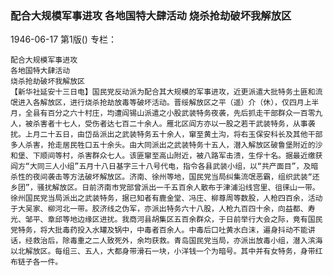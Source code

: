 ### 配合大规模军事进攻  各地国特大肆活动  烧杀抢劫破坏我解放区

1946-06-17
第1版()
专栏：

    配合大规模军事进攻
    各地国特大肆活动
    烧杀抢劫破坏我解放区
    【新华社延安十三日电】国民党反动派为配合其大规模的军事进攻，近更派遣大批特务土匪和流氓进入各解放区，进行烧杀抢劫放毒等破坏活动。晋绥解放区之平（遥）介（休），仅四月上半月，全县有百分之六十村庄，均遭阎锡山派遣之小股武装特务夜袭，先后抓走干部群众一百零九人，被杀害者十七人，受伤者达七百二十余人。雁北区阎方亦以一股之若干武装特务，从事袭扰。上月二十五日，由岱岳派出之武装特务五十余人，窜至黄土沟，将右玉保安科长及其他干部多人杀害，抢走居民牲口五十余头。由大同派出之武装特务十五人，潜入解放区破鲁堡附近的沙和堡、下顺间等村，杀害群众七人。该匪窜至高山附近，被八路军击溃，生俘十名。据最近缴获阎方“大同三人小组”五月十八日基字三十八号代电，指令各县武装小组，以“共产面目”，及暗杀性的夜间袭击等方法破坏解放区。济南、徐州等地，国民党当局纠集流氓恶霸，组织武装“还乡团”，骚扰解放区。日前济南市党部曾派出一千五百余人散布于津浦沿线宫里、徂徕山一带。徐州国民党当局派出之武装特务，据已知者有鹿金堂、冯庄、柳尊周等数股，人枪四百余，活动于大吴家、柳河北一带。胶济线之伪军，亦派出特务六十八股，人枪九百四十余，向益都、寿光、邹平、章邱等地边缘区进扰。我商河县胡集区五百余群众，于日前举行大会之际，竟有国民党特务，将大批毒药投入水罐及锅中，中毒者百余人。中毒后口吐黄水白沫，遍身抖动不能讲话，经救治后，除毒重之二人致死外，余均获救。青岛国民党当局，亦派出放毒小组，潜入滨海以北解放区。每组三、五人，大都身带滑石一块，小洋钱一个为暗号。其中并有女特务，身带红布链子各一件。
